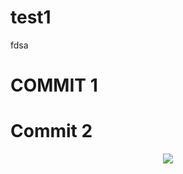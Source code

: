 

# test1
fdsa

# COMMIT 1

# Commit 2


<p align="center"><img src="https://cdn.jsdelivr.net/gh/bpmccurdy/test1/img.svg"></p>



